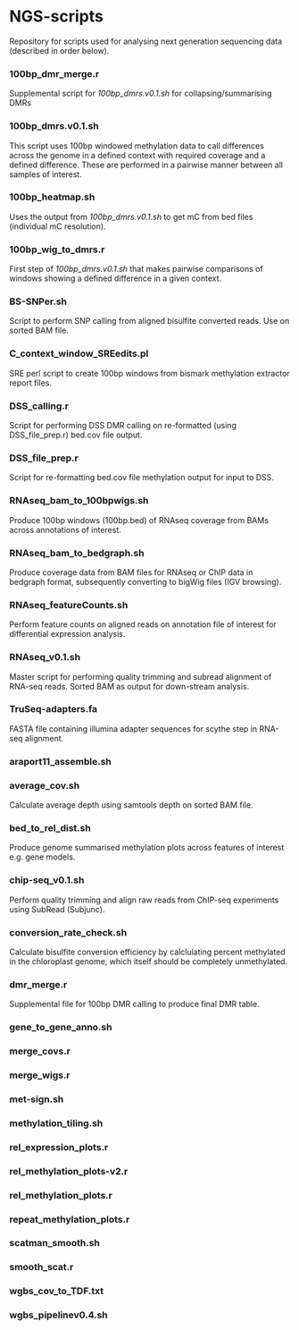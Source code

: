 # NGS-scripts
Repository for scripts used for analysing next generation sequencing data (described in order below). 

### 100bp_dmr_merge.r
Supplemental script for *100bp_dmrs.v0.1.sh* for collapsing/summarising DMRs

### 100bp_dmrs.v0.1.sh
This script uses 100bp windowed methylation data to call differences across the genome in a defined context with required coverage and a defined difference. These are performed in a pairwise manner between all samples of interest.

### 100bp_heatmap.sh
Uses the output from *100bp_dmrs.v0.1.sh* to get mC from bed files (individual mC resolution).

### 100bp_wig_to_dmrs.r
First step of *100bp_dmrs.v0.1.sh* that makes pairwise comparisons of windows showing a defined difference in a given context.

### BS-SNPer.sh		
Script to perform SNP calling from aligned bisulfite converted reads. Use on sorted BAM file.

### C_context_window_SREedits.pl	
SRE perl script to create 100bp windows from bismark methylation extractor report files. 

### DSS_calling.r
Script for performing DSS DMR calling on re-formatted (using DSS_file_prep.r) bed.cov file output.

### DSS_file_prep.r
Script for re-formatting bed.cov file methylation output for input to DSS.

### RNAseq_bam_to_100bpwigs.sh
Produce 100bp windows (100bp.bed) of RNAseq coverage from BAMs across annotations of interest.

### RNAseq_bam_to_bedgraph.sh	
Produce coverage data from BAM files for RNAseq or ChIP data in bedgraph format, subsequently converting to bigWig files (IGV browsing). 

### RNAseq_featureCounts.sh
Perform feature counts on aligned reads on annotation file of interest for differential expression analysis.

### RNAseq_v0.1.sh
Master script for performing quality trimming and subread alignment of RNA-seq reads. Sorted BAM as output for down-stream analysis.

### TruSeq-adapters.fa
FASTA file containing illumina adapter sequences for scythe step in RNA-seq alignment.

### araport11_assemble.sh

### average_cov.sh
Calculate average depth using samtools depth on sorted BAM file.

### bed_to_rel_dist.sh
Produce genome summarised methylation plots across features of interest e.g. gene models.

### chip-seq_v0.1.sh
Perform quality trimming and align raw reads from ChIP-seq experiments using SubRead (Subjunc).

### conversion_rate_check.sh
Calculate bisulfite conversion efficiency by calclulating percent methylated in the chloroplast genome, which itself should be completely unmethylated.

### dmr_merge.r
Supplemental file for 100bp DMR calling to produce final DMR table.

### gene_to_gene_anno.sh

### merge_covs.r

### merge_wigs.r

### met-sign.sh

### methylation_tiling.sh

### rel_expression_plots.r

### rel_methylation_plots-v2.r

### rel_methylation_plots.r

### repeat_methylation_plots.r

### scatman_smooth.sh

### smooth_scat.r

### wgbs_cov_to_TDF.txt

### wgbs_pipelinev0.4.sh

